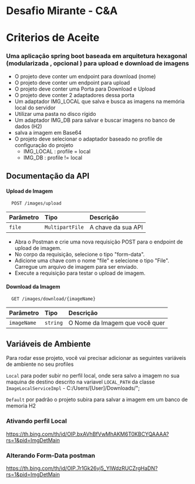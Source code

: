 
# Desafio Mirante - C&A





# Criterios de Aceite

###  Uma aplicação spring boot baseada em arquitetura hexagonal (modularizada , opcional ) para upload e download de imagens
- O projeto deve conter um endpoint para download (nome)
- O projeto deve conter um endpoint para upload
- O projeto deve conter uma Porta para Download e Upload
- O projeto deve conter 2 adaptadores dessa porta 
- Um adaptador IMG_LOCAL que salva e busca as imagens na memória local do servidor 
- Utilizar uma pasta no disco rígido 
- Um adaptador IMG_DB para salvar e buscar imagens no banco de dados (H2)
- salva a imagem em Base64
- O projeto deve selecionar o adaptador baseado no profile de configuração do projeto 
	* IMG_LOCAL : profile = local
	* IMG_DB : profile != local


## Documentação da API

#### Upload de Imagem

```http
  POST /images/upload
```

| Parâmetro   | Tipo       | Descrição                           |
| :---------- | :--------- | :---------------------------------- |
| `file` | `MultipartFile` |  A chave da sua API |

- Abra o Postman e crie uma nova requisição POST para o endpoint de upload de imagem.
- No corpo da requisição, selecione o tipo "form-data".
- Adicione uma chave com o nome "file" e selecione o tipo "File". Carregue um arquivo de imagem para ser enviado.
- Execute a requisição para testar o upload de imagem.

#### Download da Imagem

```http
  GET /images/download/{imageName}
```

| Parâmetro   | Tipo       | Descrição                                   |
| :---------- | :--------- | :------------------------------------------ |
| `imageName`      | `string` |  O Nome da Imagem que você quer |




## Variáveis de Ambiente

Para rodar esse projeto, você vai precisar adicionar as seguintes variáveis de ambiente no seu profiles

`Local` para poder subir no perfil local, onde sera salvo a imagem no sua maquina de destino descrito na variavel `LOCAL_PATH` da classe `ImageLocalServiceImpl` -  C:/Users/[User]/Downloads/";



`Default` por padrão o projeto subira para salvar a imagem em um banco de memoria H2



### Ativando perfil Local

https://th.bing.com/th/id/OIP.bxAVhBfVwMhAKM6T0KBCYQAAAA?rs=1&pid=ImgDetMain


### Alterando Form-Data postman

https://th.bing.com/th/id/OIP.7r1Gk26vj5_YlWdzRUCZrgHaDN?rs=1&pid=ImgDetMain

